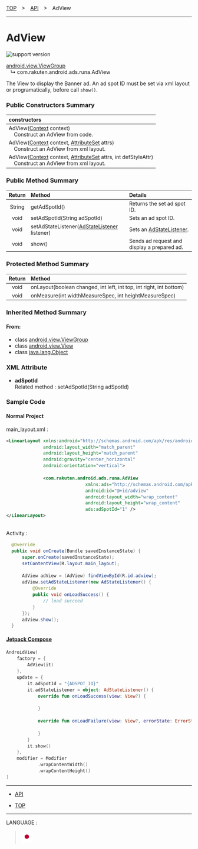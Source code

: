 [TOP](/README.md#top)　>　[API](./README.md)　>　AdView

---

# AdView

![support version](http://img.shields.io/badge/runa-1.0.0+-blueviolet.svg?style=flat)

[android.view.ViewGroup](https://developer.android.com/reference/android/view/ViewGroup)<br>
&nbsp;&nbsp;&nbsp;↳&nbsp;com.rakuten.android.ads.runa.AdView

The View to display the Banner ad. An ad spot ID must be set via xml layout or programatically, before call `show()`.

### Public Constructors Summary

|constructors|
|:---|
|AdView([Context](https://developer.android.com/reference/android/content/Context.html) context)<br>　Construct an AdView from code.|
|AdView([Context](https://developer.android.com/reference/android/content/Context.html) context, [AttributeSet](https://developer.android.com/reference/android/util/AttributeSet.html) attrs)<br>　Construct an AdView from xml layout.|
|AdView([Context](https://developer.android.com/reference/android/content/Context.html) context, [AttributeSet](https://developer.android.com/reference/android/util/AttributeSet.html) attrs, int defStyleAttr)<br>　Construct an AdView from xml layout.|

### Public Method Summary

|Return|Method|Details|
|:---:|:---|:---|
|String|getAdSpotId()|Returns the set ad spot ID.|
|void|setAdSpotId(String adSpotId)|Sets an ad spot ID.|
|void|setAdStateListener([AdStateListener](./AdStateListener.md) listener)|Sets an [AdStateListener](./AdStateListener.md).|
|void|show()|Sends ad request and display a prepared ad.|

### Protected Method Summary

|Return|Method|
|:---:|:---|
|void|onLayout(boolean changed, int left, int top, int right, int bottom)|
|void|onMeasure(int widthMeasureSpec, int heightMeasureSpec)|

### Inherited Method Summary

#### From:
* class [android.view.ViewGroup](https://developer.android.com/reference/android/view/ViewGroup)
* class [android.view.View](https://developer.android.com/reference/android/view/View)
* class [java.lang.Object](https://developer.android.com/reference/java/lang/Object.html)

### XML Attribute

* **adSpotId**<br>
Related method : setAdSpotId(String adSpotId)

### Sample Code

#### Normal Project

main_layout.xml :

```xml
<LinearLayout xmlns:android="http://schemas.android.com/apk/res/android"
              android:layout_width="match_parent"
              android:layout_height="match_parent"
              android:gravity="center_horizontal"
              android:orientation="vertical">

              <com.rakuten.android.ads.runa.AdView
                              xmlns:ads="http://schemas.android.com/apk/res-auto"
                              android:id="@+id/adview"
                              android:layout_width="wrap_content"
                              android:layout_height="wrap_content"
                              ads:adSpotId="1" />
</LinearLayout>
```

<br>
Activity :

```java
  @Override
  public void onCreate(Bundle savedInstanceState) {
      super.onCreate(savedInstanceState);
      setContentView(R.layout.main_layout);

      AdView adView = (AdView) findViewById(R.id.adview);
      adView.setAdStateListener(new AdStateListener() {
          @Override
          public void onLoadSuccess() {
              // load succeed
          }
      });
      adView.show();
  }
```

#### [Jetpack Compose](https://developer.android.com/jetpack/compose)

```kotlin
AndroidView(
    factory = {
        AdView(it)
    },
    update = {
        it.adSpotId = "{ADSPOT_ID}"
        it.adStateListener = object: AdStateListener() {
            override fun onLoadSuccess(view: View?) {

            }

            override fun onLoadFailure(view: View?, errorState: ErrorState) {

            }
        }
        it.show()
    },
    modifier = Modifier
            .wrapContentWidth()
            .wrapContentHeight()
)
```

---
* [API](./README.md)

* [TOP](/README.md#top)

---
LANGUAGE :
> [![ja](/doc/lang/ja.png)](/doc/ja/api/AdView.md)
